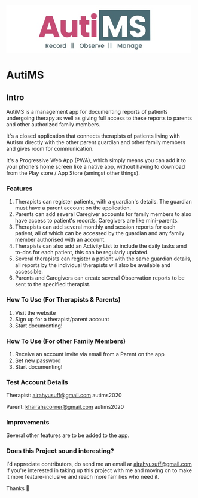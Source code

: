 
![AutiMS logo](487CA33D-5AF5-4AF0-A3C5-25155E0849A5.jpeg)
# AutiMS

## Intro

AutiMS is a management app for documenting reports of patients undergoing therapy as well as giving full access to these reports to parents and other authorized family members.

It's a closed application that connects therapists of patients living with Autism directly with the other parent guardian and other family members and gives room for communication.


It's a Progressive Web App (PWA), which simply means you can add it to your phone's home screen like a native app, without having to download from the Play store / App Store (amingst other things).


### Features

1. Therapists can register patients, with a guardian's details. The guardian must have a parent account on the application.
2. Parents can add several Caregiver accounts for family members to also have access to patient's records. Caregivers are like mini-parents.
3. Therapists can add several monthly and session reports for each patient, all of which can be accessed by the guardian and any family member authorised with an account.
4. Therapists can also add an Activity List to include the daily tasks amd to-dos for each patient, this can be regularly updated.
5. Several therapists can register a patient with the same guardian details, all reports by the individual therapists will also be available and accessible.
6. Parents and Caregivers can create several Observation reports to be sent to the specified therapist.


### How To Use (For Therapists & Parents)

1. Visit the website
2. Sign up for a therapist/parent account
3. Start documenting! 


### How To Use (For other Family Members)

1. Receive an account invite via email from a Parent on the app
2. Set new password
3. Start documenting!

### Test Account Details
Therapist: airahyusuff@gmail.com autims2020

Parent:  khairahscorner@gmail.com autims2020

### Improvements

Several other features are to be added to the app. 

### Does this Project sound interesting?

I'd appreciate contributors, do send me an email ar airahyusuff@gmail.com if you're interested in taking up this project with me and moving on to make it more feature-inclusive and reach more families who need it.

Thanks 🖤

